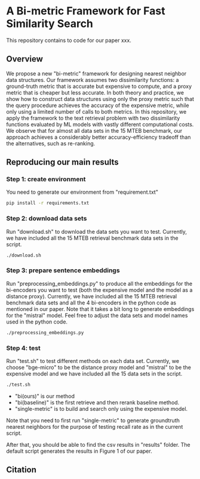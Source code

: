 # A Bi-metric Framework for Fast Similarity Search

This repository contains to code for our paper xxx.

## Overview

We propose a new "bi-metric" framework for designing nearest neighbor data structures. Our framework assumes two dissimilarity functions: a ground-truth metric that is accurate but expensive to compute, and a proxy metric that is cheaper but less accurate. In both theory and practice, we show how to construct data structures using only the proxy metric such that the query procedure achieves the accuracy of the expensive metric, while only using a limited number of calls to both metrics. In this repository, we apply the framework to the text retrieval problem with two dissimilarity functions evaluated by ML models with vastly different computational costs. We observe that for almost all data sets in the 15 MTEB benchmark, our approach achieves a considerably better accuracy-efficiency tradeoff than the alternatives, such as re-ranking.

## Reproducing our main results

### Step 1: create environment

You need to generate our environment from "requirement.txt"

```bash
pip install -r requirements.txt
```

### Step 2: download data sets

Run "download.sh" to download the data sets you want to test. Currently, we have included all the 15 MTEB retrieval benchmark data sets in the script.

```bash
./download.sh
```

### Step 3: prepare sentence embeddings

Run "preprocessing_embeddings.py" to produce all the embeddings for the bi-encoders you want to test (both the expensive model and the model as a distance proxy). Currently, we have included all the 15 MTEB retrieval benchmark data sets and all the 4 bi-encoders in the python code as mentioned in our paper. Note that it takes a bit long to generate embeddings for the "mistral" model. Feel free to adjust the data sets and model names used in the python code.

```bash
./preprocessing_embeddings.py
```

### Step 4: test

Run "test.sh" to test different methods on each data set. Currently, we choose "bge-micro" to be the distance proxy model and "mistral" to be the expensive model and we have included all the 15 data sets in the script.

```bash
./test.sh
```

* "bi(ours)" is our method
* "bi(baseline)" is the first retrieve and then rerank baseline method. 
* "single-metric" is to build and search only using the expensive model. 

Note that you need to first run "single-metric" to generate groundtruth nearest neighbors for the purpose of testing recall rate as in the current script.

After that, you should be able to find the csv results in "results" folder. The default script generates the results in Figure 1 of our paper.

## Citation
